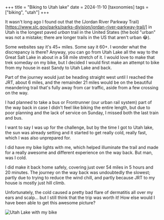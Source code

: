 +++
title = "Biking to Utah lake"
date = 2024-11-10
[taxonomies]
tags = ["biking", "utah"]
+++

It wasn't long ago I found out that the (Jordan River Parkway Trail)[https://www.slc.gov/parks/parks-division/jordan-river-parkway-trail/] in Utah is the longest paved _urban_ trail in the United States (the bold "urban" was not a mistake; there are longer trails in the US that aren't urban 😂).

Some websites say it's 45+ miles. Some say it 60+. I wonder what the discrepancy is there? Anyway, you can go from Utah Lake all the way to the Great Salt Lake in about in a 58 mile stretch of it. I would love to make that trek someday on my bike, but I decided I would first make an attempt to bike from my house in east Sandy to Utah Lake and back.

Part of the journey would just be heading straight west until I reached the JRT, about 6 miles, and the remainder 21 miles would be on the beautiful meandering trail that's fully away from car traffic, aside from a few crossing on the way.

I had planned to take a bus or Frontrunner (our urban rail system) part of the way back in case I didn't feel like biking the entire length, but due to poor planning and the lack of service on Sunday, I missed both the last train and bus.

I want to say I was up for the challenge, but by the time I got to Utah lake, the sun was already setting and it started to get really cold, really fast, which I was also unprepared for.

I did have my bike lights with me, which helped illuminate the trail and made for a really awesome and different experience on the way back. But man, was I cold.

I did make it back home safely, covering just over 54 miles in 5 hours and 20 minutes. The journey on the way back was undoubtedly the slowest; partly due to trying to reduce the wind chill, and partly because JRT to my house is mostly just hill climb.

Unfortunately, the cold caused a pretty bad flare of dermatitis all over my ears and scalp... but I still think that the trip was worth it! How else would I have been able to get this awesome picture?

![Utah Lake with my bike](/images/biking_utah_lake/utah_lake.webp)
